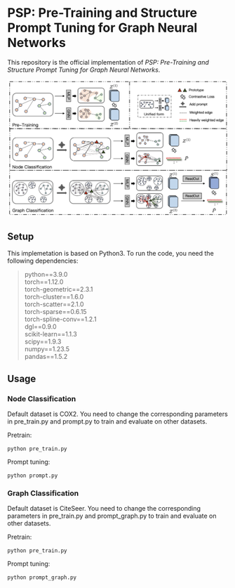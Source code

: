 # PSP: Pre-Training and Structure Prompt Tuning for Graph Neural Networks

This repository is the official implementation of *PSP: Pre-Training and Structure Prompt Tuning for Graph Neural Networks*.

![The proposed framework](./model.png)

## Setup

This implemetation is based on Python3. To run the code, you need the following dependencies:

> python==3.9.0 \
> torch==1.12.0 \
> torch-geometric==2.3.1 \
> torch-cluster==1.6.0 \
> torch-scatter==2.1.0 \
> torch-sparse==0.6.15 \
> torch-spline-conv==1.2.1 \
> dgl==0.9.0 \
> scikit-learn==1.1.3 \
> scipy==1.9.3 \
> numpy==1.23.5 \
> pandas==1.5.2

## Usage

### Node Classification
Default dataset is COX2. You need to change the corresponding parameters in pre_train.py and prompt.py to train and evaluate on other datasets.

Pretrain:
```
python pre_train.py
```
Prompt tuning:
```
python prompt.py
```

### Graph Classification
Default dataset is CiteSeer. You need to change the corresponding parameters in pre_train.py and prompt_graph.py to train and evaluate on other datasets.

Pretrain:
```
python pre_train.py
```
Prompt tuning:
```
python prompt_graph.py
```
